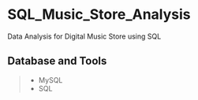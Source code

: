 # SQL_Music_Store_Analysis
Data Analysis for Digital Music Store using SQL

## Database and Tools
> * MySQL
> * SQL
